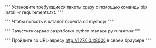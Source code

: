 """
Установите требующиеся пакеты сразу с помощью команды pip install -r requirements.txt.
"""

"""
Чтобы попасть в каталог проекта cd myshop/
"""

"""
Запустите сервер разработки python manage.py runserver
"""

"""
Пройдите по URL-адресу http://127.0.0.1:8000 в своем браузере
"""
